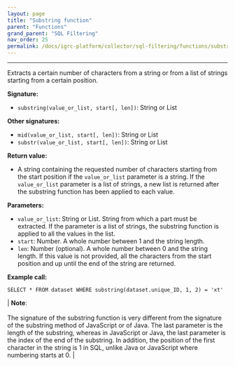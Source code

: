 ```yaml
---
layout: page
title: "Substring function"
parent: "Functions"
grand_parent: "SQL Filtering"
nav_order: 25
permalink: /docs/igrc-platform/collector/sql-filtering/functions/substring-function/
---
```

---

Extracts a certain number of characters from a string or from a list of strings starting from a certain position.  

**Signature:**  

- `substring(value_or_list, start[, len])`: String or List

**Other signatures:**  

- `mid(value_or_list, start[, len])`: String or List
- `substr(value_or_list, start[, len])`: String or List

**Return value:**  

- A string containing the requested number of characters starting from the start position if the `value_or_list` parameter is a string. If the `value_or_list` parameter is a list of strings, a new list is returned after the substring function has been applied to each value.

**Parameters:**  

- `value_or_list`: String or List. String from which a part must be extracted. If the parameter is a list of strings, the substring function is applied to all the values in the list.
- `start`: Number. A whole number between 1 and the string length.
- `len`: Number (optional). A whole number between 0 and the string length. If this value is not provided, all the characters from the start position and up until the end of the string are returned.

**Example call:**  

`SELECT * FROM dataset WHERE substring(dataset.unique_ID, 1, 2) = 'xt'`  

| **Note**: <br><br> The signature of the substring function is very different from the signature of the substring method of JavaScript or of Java. The last parameter is the length of the substring, whereas in JavaScript or Java, the last parameter is the index of the end of the substring. In addition, the position of the first character in the string is 1 in SQL, unlike Java or JavaScript where numbering starts at 0. |
